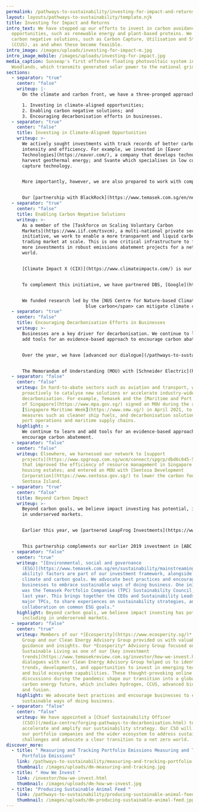 ```yaml
---
permalink: /pathways-to-sustainability/investing-for-impact-and-returns.html
layout: layouts/pathways-to-sustainability/template.njk
title: Investing for Impact and Returns
intro_text: We have stepped up our efforts to invest in carbon avoidance
  opportunities, such as renewable energy and plant-based proteins. We look for
  carbon negative solutions, such as Carbon Capture, Utilisation and Storage
  (CCUS), as and when these become feasible.
intro_image: /images/uploads/investing-for-impact-m.jpg
intro_image_mobile: /images/uploads/investing-for-impact.jpg
media_caption: Sunseap's first offshore floating photovoltaic system in
  Woodlands, which transmits generated solar power to the national grid
sections:
  - separator: "true"
    center: "false"
    writeup: |-
      On the climate and carbon front, we have a three-pronged approach:

      1. Investing in climate-aligned opportunities;
      2. Enabling carbon negative solutions; and
      3. Encouraging decarbonisation efforts in businesses.
  - separator: "true"
    center: "false"
    title: Investing in Climate-Aligned Opportunities
    writeup: >-
      We actively sought investments with track records of better carbon
      intensity and efficiency. For example, we invested in [Eavor
      Technologies](https://eavor.com/), a company that develops technology to
      harvest geothermal energy; and Svante which specialises in low cost carbon
      capture technology.


      More importantly, however, we are also prepared to work with companies to support their own decarbonisation journeys. These mitigate [climate change](https://www.un.org/sustainabledevelopment/climate-change/) with clear transition pathways.


      Our [partnership with BlackRock](https://www.temasek.com.sg/en/news-and-views/news-room/news/2021/temasek-blackrock-launch-decarbonization-partnership), Decarbonization Partners, aims to advance decarbonisation for a net zero carbon economy by 2050. An initial funding of US$600 million from BlackRock and Temasek will help launch a series of late stage venture capital and early growth private equity investment funds to crowd in investments for companies and technologies that will reduce or eliminate carbon emissions.
  - separator: "true"
    center: "false"
    title: Enabling Carbon Negative Solutions
    writeup: >-
      As a member of the [Taskforce on Scaling Voluntary Carbon
      Markets](https://www.iif.com/tsvcm), a multi-national private sector
      initiative, we work to enable a more transparent and liquid carbon offset
      trading market at scale. This is one critical infrastructure to facilitate
      more investments in robust emissions abatement projects for a net zero
      world.


      [Climate Impact X (CIX)](https://www.climateimpactx.com/) is our joint venture with [DBS](https://www.dbs.com.sg/), [Standard Chartered](https://www.sc.com/) and the [Singapore Exchange (SGX)](https://www.sgx.com/), a global exchange and marketplace for high quality carbon credits. Announced in May 2021, CIX will focus initially on catalysing the market for nature-based solutions, such as the protection and restoration of forests, wetlands and mangroves. Technologies such as satellite monitoring, machine learning and blockchain technology, will enhance the transparency, integrity and quality of such carbon credits.


      To complement this initiative, we have partnered DBS, [Google](https://www.google.com/), [National University of Singapore (NUS)](https://nus.edu.sg/), [Verra](https://verra.org/) and the [World Bank](https://www.worldbank.org/), to launch the [Sustaintech Xcelerator](https://www.sustaintechx.com/). This supports climate innovators who are developing solutions to improve monitoring and verification of the environmental, social, and economic impacts for evidence-based nature solutions.


      We funded research led by the [NUS Centre for Nature-based Climate Solutions](https://www.nus.edu.sg/cncs/) to understand how <span class="tooltip tooltipstered" data-title="Carbon stored in coastal and marine ecosystems, such as mangroves and seagrass.">
                              blue carbon</span> can mitigate climate change in Southeast Asia. This research will develop a knowledge database of blue carbon stocks in the region and a toolkit for better monitoring, reporting and verification.
  - separator: "true"
    center: "false"
    title: Encouraging Decarbonisation Efforts in Businesses
    writeup: >-
      Businesses are a key driver for decarbonisation. We continue to learn and
      add tools for an evidence-based approach to encourage carbon abatement.


      Over the year, we have [advanced our dialogue](/pathways-to-sustainability/collaborating-for-progress.html) with companies on their climate strategies and emissions reduction plans. We compare notes on knowledge and tools for carbon measurement, physical climate risk assessments, and climate-related disclosures according to international standards.


      The Memorandum of Understanding (MOU) with [Schneider Electric](https://www.se.com/), a global leader in energy, aims to provide practical solutions for businesses to reduce carbon emissions, lower energy costs and reduce upfront investment needed.
  - separator: "false"
    center: "false"
    writeup: In hard-to-abate sectors such as aviation and transport, we are working
      proactively to catalyse new solutions or accelerate industry-wide
      decarbonisation. For example, Temasek and the [Maritime and Port Authority
      of Singapore](https://www.mpa.gov.sg/) signed an MOU during the annual
      [Singapore Maritime Week](https://www.smw.sg/) in April 2021, to explore
      measures such as cleaner ship fuels, and decarbonisation solutions for
      port operations and maritime supply chains.
    highlight: >
      We continue to learn and add tools for an evidence-based approach to
      encourage carbon abatement.
  - separator: "false"
    center: "false"
    writeup: Elsewhere, we harnessed our network to [support
      projects](https://www.spgroup.com.sg/wcm/connect/spgrp/dbd6c845-5d53-4757-bf41-307cb5b1d5fe/%5B20201212%5D+Media+Release+-+Tampines+town+first+in+Singapore+to+get+Eco+Boards+with+real-time+updates+on+utilities+consumption.pdf?MOD=AJPERES&CVID=)
      that improved the efficiency of resource management in Singapore's public
      housing estates; and entered an MOU with [Sentosa Development
      Corporation](https://www.sentosa.gov.sg/) to lower the carbon footprint of
      Sentosa Island.
  - separator: "true"
    center: "false"
    title: Beyond Carbon Impact
    writeup: >-
      Beyond carbon goals, we believe impact investing has potential, including
      in underserved markets.


      Earlier this year, we [partnered LeapFrog Investments](https://www.temasek.com.sg/en/news-and-views/news-room/news/2021/Temasek-and-LeapFrog-Investments-Forge-US500-Million-Partnership), a global impact investment group. This US$500 million strategic partnership aims to provide growth capital to expand the capabilities and resources of the LeapFrog team to uplift communities across Asia and Africa.


      This partnership complements our earlier 2019 investment in [ABC World Asia](https://www.abcworld.com.sg/), a private equity firm dedicated to impact investing in Asia. Over the past year, ABC World Asia has made strides in building a diverse portfolio of companies across Asia, highlighted in its inaugural [impact report](https://www.abcworld.com.sg/impactreport2020/).
  - separator: "false"
    center: "true"
    writeup: "[Environmental, social and governance
      (ESG)](https://www.temasek.com.sg/en/sustainability/mainstreaming-sustain\
      ability) factors are part of our investment framework, alongside our
      climate and carbon goals. We advocate best practices and encourage
      businesses to embrace sustainable ways of doing business. One initiative
      was the Temasek Portfolio Companies (TPC) Sustainability Council, set up
      last year. This brings together the CEOs and Sustainability Leads of our
      major TPCs, to share experiences on sustainability strategies, and foster
      collaboration on common ESG goals."
    highlight: Beyond carbon goals, we believe impact investing has potential,
      including in underserved markets.
  - separator: "false"
    center: "true"
    writeup: Members of our *[Ecosperity](https://www.ecosperity.sg/)* Advisory
      Group and our Clean Energy Advisory Group provided us with valuable
      guidance and insights. Our *Ecosperity* Advisory Group focused on
      Sustainable Living as one of our [key investment
      trends](https://www.temasekreview.com.sg/investor/how-we-invest.html). The
      dialogues with our Clean Energy Advisory Group helped us to identify new
      trends, developments, and opportunities to invest in emerging technologies
      and build ecosystem capabilities. These thought-provoking online
      discussions during the pandemic shape our transition into a global low
      carbon energy future, which includes hydrogen, CCUS, advanced biofuels,
      and fusion.
    highlight: We advocate best practices and encourage businesses to embrace
      sustainable ways of doing business.
  - separator: "false"
    center: "false"
    writeup: We have appointed a [Chief Sustainability Officer
      (CSO)](/media-centre/forging-pathways-to-decarbonisation.html) to
      accelerate and amplify our sustainability strategy. Our CSO will engage
      our portfolio companies and the wider ecosystem to address sustainability
      challenges and advocate a clear transition to a net zero world.
discover_more:
  - title: " Measuring and Tracking Portfolio Emissions Measuring and Tracking
      Portfolio Emissions"
    link: /pathways-to-sustainability/measuring-and-tracking-portfolio-emissions.html
    thumbnail: /images/uploads/dm-measuring-and-tracking.jpg
  - title: " How We Invest "
    link: /investor/how-we-invest.html
    thumbnail: /images/uploads/dm-how-we-invest.jpg
  - title: "Producing Sustainable Animal Feed "
    link: /pathways-to-sustainability/producing-sustainable-animal-feed.html
    thumbnail: /images/uploads/dm-producing-sustainable-animal-feed.jpg
---
```

